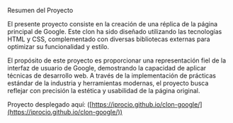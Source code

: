 Resumen del Proyecto

El presente proyecto consiste en la creación de una réplica de la página principal de Google. 
Este clon ha sido diseñado utilizando las tecnologías HTML y CSS, complementado con diversas bibliotecas externas para optimizar su funcionalidad y estilo.

El propósito de este proyecto es proporcionar una representación fiel de la interfaz de usuario de Google, demostrando la capacidad de aplicar técnicas de desarrollo web. A través de la implementación de prácticas estándar de la industria y herramientas modernas, el proyecto busca reflejar con precisión la estética y usabilidad de la página original.

Proyecto desplegado aquí: ([https://iprocio.github.io/clon-google/](https://iprocio.github.io/clon-google/))



